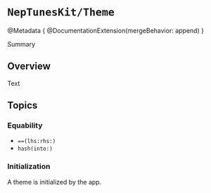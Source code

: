 # ``NepTunesKit/Theme``

@Metadata {
    @DocumentationExtension(mergeBehavior: append)
}

Summary

## Overview

Text

## Topics

### Equability

- ``==(lhs:rhs:)``
- ``hash(into:)``

### Initialization

A theme is initialized by the app.
